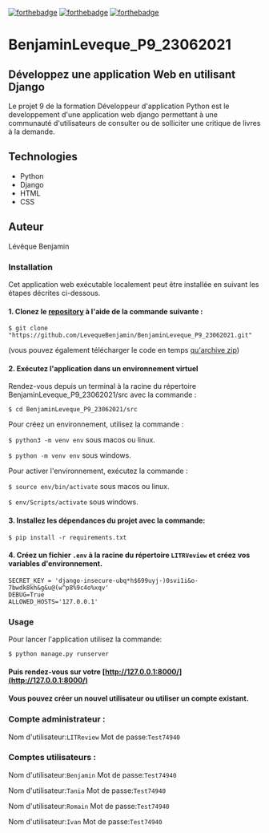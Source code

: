 [![forthebadge](https://forthebadge.com/images/badges/made-with-python.svg)](https://forthebadge.com)
[![forthebadge](https://forthebadge.com/images/badges/uses-html.svg)](https://forthebadge.com)
[![forthebadge](https://forthebadge.com/images/badges/uses-css.svg)](https://forthebadge.com)

# BenjaminLeveque_P9_23062021

## Développez une application Web en utilisant Django

Le projet 9 de la formation Développeur d'application Python est le developpement d'une application
web django permettant à une communauté d'utilisateurs de consulter ou de solliciter une critique de livres à la demande.

## Technologies
- Python
- Django
- HTML
- CSS

## Auteur
Lévêque Benjamin

### Installation

Cet application web exécutable localement peut être installée en suivant les étapes décrites ci-dessous.

#### 1. Clonez le [repository](https://github.com/LevequeBenjamin/BenjaminLeveque_P9_23062021.git) à l'aide de la commande suivante :

```
$ git clone "https://github.com/LevequeBenjamin/BenjaminLeveque_P9_23062021.git"
``` 
(vous pouvez également télécharger le code en temps [qu'archive zip](https://github.com/LevequeBenjamin/BenjaminLeveque_P9_23062021/archive/refs/heads/master.zip))

#### 2. Exécutez l'application dans un environnement virtuel

Rendez-vous depuis un terminal à la racine du répertoire BenjaminLeveque_P9_23062021/src avec la commande :
```
$ cd BenjaminLeveque_P9_23062021/src
```

Pour créez un environnement, utilisez la commande :

`$ python3 -m venv env` sous macos ou linux.

`$ python -m venv env` sous windows.

Pour activer l'environnement, exécutez la commande :

`$ source env/bin/activate` sous macos ou linux.

`$ env/Scripts/activate` sous windows.

#### 3. Installez les dépendances du projet avec la commande:
```
$ pip install -r requirements.txt
```

#### 4. Créez un fichier `.env` à la racine du répertoire `LITRVeview` et créez vos variables d'environnement.

```
SECRET_KEY = 'django-insecure-ubq*h$699uyj-)0svi1i&o-7bwdk8kh&g&u@(w^p8%9c4o%xqv'
DEBUG=True
ALLOWED_HOSTS='127.0.0.1'
```

### Usage

Pour lancer l'application utilisez la commande:

```
$ python manage.py runserver
```

#### Puis rendez-vous sur votre [http://127.0.0.1:8000/](http://127.0.0.1:8000/)

#### Vous pouvez créer un nouvel utilisateur ou utiliser un compte existant.

### Compte administrateur : 

Nom d'utilisateur:`LITReview` Mot de passe:`Test74940`

### Comptes utilisateurs :

Nom d'utilisateur:`Benjamin` Mot de passe:`Test74940`

Nom d'utilisateur:`Tania` Mot de passe:`Test74940`

Nom d'utilisateur:`Romain` Mot de passe:`Test74940`

Nom d'utilisateur:`Ivan` Mot de passe:`Test74940`

